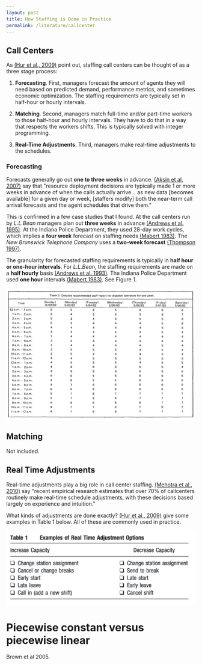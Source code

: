 ```yaml
---
layout: post
title: How Staffing is Done in Practice
permalink: /literature/callcenter
---
```



## Call Centers

As [(Hur et al., 2009)](https://onlinelibrary.wiley.com/doi/epdf/10.1111/j.1937-5956.2004.tb00221.x) point out, staffing call centers can be thought of as a three stage process:

1. __Forecasting__. First, managers forecast the amount of agents they will need based on predicted demand, performance metrics, and sometimes economic optimization. The staffing requirements are typically set in half-hour or hourly intervals. 

2.  __Matching__. Second, managers match full-time and/or part-time workers to those half-hour and hourly intervals. They have to do that in a way that respects the workers shifts. This is typically solved with integer programming.

3.  __Real-Time Adjustments__. Third, managers make real-time adjustments to the schedules.



### Forecasting

Forecasts generally go out __one to three weeks__ in advance. [(Aksin et al. 2007)](https://onlinelibrary.wiley.com/doi/epdf/10.1111/j.1937-5956.2007.tb00288.x) say that "resource deployment decisions are typically made 1 or more weeks in advance of when the calls actually arrive... as new data [becomes available] for a given day or week, [staffers modify] both the near-term call arrival forecasts and the agent schedules that drive them." 


This is confirmed in a few case studies that I found. At the call centers run by *L.L.Bean* managers plan out __three weeks__ in advance [(Andrews et al. 1995)](https://pubsonline.informs.org/doi/pdf/10.1287/inte.25.6.1). At the Indiana Police Department, they used 28-day work cycles, which implies a __four week__ forecast on staffing needs [(Mabert 1983)](https://www.tandfonline.com/doi/pdf/10.1080/05695558308974653?casa_token=LVaq-oAoEWAAAAAA:k3VHXwDeqMquMMB0uUvWS9K85hpNHKLm1EodKO5Qt-MshFpGfo580gJjDSN1zYQCBGQRy5HFjplmOg). The *New Brunswick Telephone Company* uses a __two-week forecast__ [(Thompson 1997)](https://pubsonline.informs.org/doi/pdf/10.1287/inte.27.4.1).


The granularity for forecasted staffing requirements is typically in __half hour or one-hour intervals__. For *L.L.Bean*, the staffing requirements are made on a __half hourly__ basis [(Andrews et al. 1993)](https://pubsonline.informs.org/doi/pdf/10.1287/inte.23.2.14). The Indiana Police Department used __one hour__ intervals [(Mabert 1983)](https://www.tandfonline.com/doi/pdf/10.1080/05695558308974653?casa_token=LVaq-oAoEWAAAAAA:k3VHXwDeqMquMMB0uUvWS9K85hpNHKLm1EodKO5Qt-MshFpGfo580gJjDSN1zYQCBGQRy5HFjplmOg). See Figure 1.

![png](/files/literature/Empirical_Analyses_of_Call_Centers/figures/Mabert_Indiana_Police_Table.png)



<!-- [In one such paper](https://pubsonline.informs.org/doi/pdf/10.1287/inte.25.6.1), they report,

> "Schedulers \[use models\] to predict daily call volumes for the next three weeks so that they can create week-long staffing schedules... the real focus is on the third week ahead... every Monday, on the first day of the 21-day planning horizon, the \[schedulers\] each load seven forecasts of daily call volumes for Monday the (15th day) through Sunday (the 21st day) into their automated staff scheduling system. This allows them to post agent work schedules for work weeks two weeks in advance."
>  -->


<!-- > "Managers need to (1) forecast the work load for the telemarketing center on a half-hourly basis, (2) translate the work load into capacity requirements, and (3) genereate week-long staffing schedules for part-time and full-time telephone agents to meet the capacity requirements."
>  -->

<!-- They go on to say,

>Prior to this study , L.L. Bean used the traditional way of determining the target number of telephone agents on duty, \[ which is to maintain a pset so that not more than 15 percent of the calls wait more than 20 seconds before reaching an operator. -->



<!-- Mabert also has work with "Chemical Bank" and "PSI" Energy's call center. Some of these are unpublished, but we might reach out if we want to get a sense of how those were done.
 -->


## Matching

Not included.
<!-- Another example is Thompson's [work with the New Brunswick Telephone Company](https://pubsonline.informs.org/doi/pdf/10.1287/inte.27.4.1). In this system, employees bid for shifts and mention when they cannot work, and then a matching algorithm based on seniority finds a solution to the allocation problem. Here is a table showing the shift schedules that need to be allocated to staffers based on preferences.  -->

<!-- ![png](/files/literature/Empirical_Analyses_of_Call_Centers/figures/Thompson_Shift.png) -->


<!-- 
Walker summarizes Rand's contributions to blah. -->


## Real Time Adjustments

Real-time adjustments play a big role in call center staffing. [(Mehotra et al., 2010)](https://onlinelibrary.wiley.com/doi/full/10.1111/j.1937-5956.2009.01097.x) say "recent empirical research estimates that over 70% of callcenters routinely make real-time schedule adjustments, with these decisions based largely on experience and intuition."


What kinds of adjustments are done exactly? [(Hur et al., 2009)](https://onlinelibrary.wiley.com/doi/abs/10.1111/j.1937-5956.2004.tb00221.x) give some examples in Table 1 below. All of these are commonly used in practice.


![png](/files/literature/Empirical_Analyses_of_Call_Centers/figures/Real_Time_Adj.png)



# Piecewise constant versus piecewise linear

Brown et al 2005.

<!-- ## Police Dispatch 
[The San Fracisco Police Department](https://pubsonline.informs.org/doi/pdf/10.1287/inte.19.1.4) forecasts hourly needs and schedules patrol officers. The forecasts are made based on historical calls for service, consumed times by call type, management policy on percent of time officers should spend answering calls, percent of each call type requireing two or more police officers, and percent of cars allocated two officers. But you don't hire police officers on an hourly basis, but work with shifts:

> Many departments use three shifts with different numbers of officers beginning their week each day of the week. Many departments include overlay or power shifts in addition to the basic three.
> 

Part of the staffing problem is that police officers either use a four-day, ten-hour or five-day, eight-hour shift schedule. Deciding which of these is better for hitting optimal staffing numbers was a problem of this paper: and the researchers showed the 4/10 schedule to be preferred.
 -->



<!-- 
Gary Thompson did some work  -->


